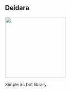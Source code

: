 Deidara
--------

<img src="http://th02.deviantart.net/fs44/300W/i/2009/073/0/d/chibi_deidara_by_Nishi06.jpg" width="200"/>


Simple irc bot library.